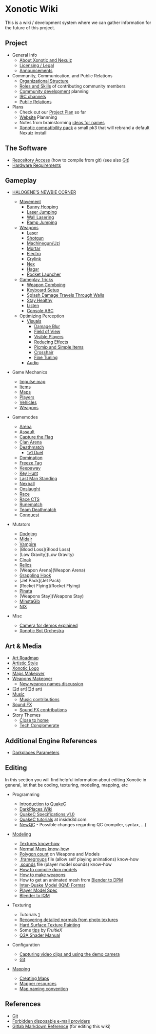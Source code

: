 Xonotic Wiki
============

This is a wiki / development system where we can gather information for the future of this project.

Project
-------

-   General Info
    -   [About Xonotic and Nexuiz](Faq)
    -   [Licensing / Legal](Legal)
    -   [Announcements](Announcements)
-   Community, Communication, and Public Relations
    -   [Organizational Structure](Organizational_Structure)
    -   [Roles and Skills](Roles) of contributing community members
    -   [Community development](Community_development) planning
    -   [IRC channels](Channels)
    -   [Public Relations](Pr)
-   Plans
    -   Check out our [Project Plan](Plan) so far
    -   [Website](Website) Plannning
    -   Notes from brainstorming [ideas for names](names)
    -   [Xonotic compatibility pack](Xonotic_compatibility_pack) a small pk3 that will rebrand a default Nexuiz install

The Software
------------
-   [Repository Access](Repository_Access) (how to compile from git) (see also [Git](Git))
-   [Hardware Requirements](Hardware_Requirements)


Gameplay
--------

-   [HALOGENE’S NEWBIE CORNER](Halogenes_Newbie_Corner)
    -   [Movement](Halogenes_Newbie_Corner#movement)
        -   [Bunny Hopping](Halogenes_Newbie_Corner#bunny-hopping)
        -   [Laser Jumping](Halogenes_Newbie_Corner#laser-jumping)
        -   [Wall Lasering](Halogenes_Newbie_Corner#wall-lasering)
        -   [Ramp Jumping](Halogenes_Newbie_Corner#ramp-jumping)
    -   [Weapons](Halogenes_Newbie_Corner#weapons)
        -   [Laser](Halogenes_Newbie_Corner#laser)
        -   [Shotgun](Halogenes_Newbie_Corner#shotgun)
        -   [Machinegun/Uzi](Halogenes_Newbie_Corner#machinegunuzi)
        -   [Mortar](Halogenes_Newbie_Corner#mortar)
        -   [Electro](Halogenes_Newbie_Corner#electro)
        -   [Crylink](Halogenes_Newbie_Corner#crylink)
        -   [Nex](Halogenes_Newbie_Corner#nex)
        -   [Hagar](Halogenes_Newbie_Corner#hagar)
        -   [Rocket Launcher](Halogenes_Newbie_Corner#rocket-launcher)
    -   [Gameplay Tricks](Halogenes_Newbie_Corner#gameplay-tricks)
        -   [Weapon Comboing](Halogenes_Newbie_Corner#weapon-comboing)
        -   [Keyboard Setup](Halogenes_Newbie_Corner#keyboard-setup)
        -   [Splash Damage Travels Through Walls](Halogenes_Newbie_Corner#splash-damage-travels-through-walls)
        -   [Stay Healthy](Halogenes_Newbie_Corner#stay-healthy)
        -   [Listen](Halogenes_Newbie_Corner#listen)
        -   [Console ABC](Halogenes_Newbie_Corner#console-abc)
    -   [Optimizing Perception](Halogenes_Newbie_Corner#optimizing-perception)
        -   [Visuals](Halogenes_Newbie_Corner#visuals)
            -   [Damage Blur](Halogenes_Newbie_Corner#damage-blur)
            -   [Field of View](Halogenes_Newbie_Corner#field-of-view)
            -   [Visible Players](Halogenes_Newbie_Corner#visible-players)
            -   [Reducing Effects](Halogenes_Newbie_Corner#reducing-effects)
            -   [Picmip and Simple Items](Halogenes_Newbie_Corner#picmip-and-simple-items)
            -   [Crosshair](Halogenes_Newbie_Corner#crosshair)
            -   [Fine Tuning](Halogenes_Newbie_Corner#fine-tuning)
        -   [Audio](Halogenes_Newbie_Corner#audio)

-   Game Mechanics
    -   [Impulse map](impulse_map)
    -   [Items](Items)
    -   [Maps](Maps)
    -   [Players](Players)
    -   [Vehicles](Vehicles)
    -   [Weapons](Weapons)

-   Gamemodes
    -   [Arena](Arena)
    -   [Assault](Assault)
    -   [Capture the Flag](Capture_the_Flag)
    -   [Clan Arena](Clan_Arena)
    -   [Deathmatch](Deathmatch)
        -   [1v1 Duel](1v1_Duel)
    -   [Domination](Domination)
    -   [Freeze Tag](Freeze_Tag)
    -   [Keepaway](Keepaway)
    -   [Key Hunt](Key_Hunt)
    -   [Last Man Standing](Last_Man_Standing)
    -   [Nexball](Nexball)
    -   [Onslaught](Onslaught)
    -   [Race](Race)
    -   [Race CTS](Race_CTS)
    -   [Runematch](Rune)
    -   [Team Deathmatch](Team_Deathmatch)
    -   [Conquest](Conquest)

-   Mutators
    -   [Dodging](Dodging)
    -   [Midair](Midair)
    -   [Vampire](Vampire)
    -   [Blood Loss](Blood Loss)
    -   [Low Gravity](Low Gravity)
    -   [Cloak](Cloak)
    -   [Relics](Relics)
    -   [Weapon Arena](Weapon Arena)
    -   [Grappling Hook](Grappling_Hook)
    -   [Jet Pack](Jet Pack)
    -   [Rocket Flying](Rocket Flying)
    -   [Pinata](Pinata)
    -   [Weapons Stay](Weapons Stay)
    -   [MinstaGib](MinstaGib)
    -   [NIX](NIX)

-   Misc
    -   [Camera for demos explained](Demo_Camera)
    -   [Xonotic Bot Orchestra](Xonotic_Bot_Orchestra)

Art & Media
-----------

-   [Art Roadmap](Art_Roadmap)
-   [Artistic Style](Artistic_Style)
-   [Xonotic Logo](Logo)
-   [Maps Makeover](Maps_Makeover)
-   [Weapons Makeover](Weapons_Makeover)
    -   [New weapon names discussion](NamesWeapons)
-   [2d art](2d art)
-   [Music](Music)
    -   [Music contributions](Music_contributions)
-   [Sound FX](Sound_FX)
    -   [Sound FX contributions](Sound_FX_contributions)
-   Story Themes
    -   [Close to home](Close_to_home)
    -   [Tech Conglomerate](Tech_Conglomerate)

Additional Engine References
----------------------------

-   [Darkplaces Parameters](Darkplaces_Parameters)

Editing
-------

In this section you will find helpful information about editing Xonotic in general, let that be coding, texturing, modeling, mapping, etc

-   Programming
    -   [Introduction to QuakeC](Introduction_to_QuakeC)
    -   [DarkPlaces Wiki](DarkPlaces_Wiki)
    -   [QuakeC Specifications v1.0](QuakeC_Wiki)
    -   [QuakeC tutorials](http://www.inside3d.com/tutorials.php) at inside3d.com
    -   [NewQC](NewQC) - Possible changes regarding QC (compiler, syntax, …)

-   [Modeling](Modeling)
    -   [Textures know-how](Textures)
    -   [Normal Maps know-how](Normal_Maps)
    -   [Polygon count](Polycounts) on Weapons and Models
    -   [.framegroups](framegroups) file (allow self playing animations) know-how
    -   [.sounds](Voices_and_sounds) file (player model sounds) know-how
    -   [How to compile dpm models](dpmodel)
    -   [How to make weapons](Weaponsystem)
    -   How to get an animated mesh from [Blender to DPM](Blender_to_DPM)
    -   [Inter-Quake Model (IQM) Format](http://lee.fov120.com/iqm/)
    -   [Player Model Spec](Player_Model_Spec)
    -   [Blender to IQM](Blender_to_IQM)

-   Texturing
    -   Tutorials [1](http://www.cgtextures.com/content.php?action=tutorials)
    -   [Recovering detailed normals from photo textures](http://www.cgtextures.com/content.php?action=tutorial&name=normalmap)
    -   [Hard Surface Texture Painting](http://forums.cgsociety.org/showthread.php?t=373024)
    -   Some [tips](http://forums.xonotic.org/showthread.php?tid=63&pid=445#pid445) by *FruitieX*
    -   [Q3A Shader Manual](http://toolz.nexuizninjaz.com/shader/)

-   Configuration
    -   [Capturing video clips and using the demo camera](democapture)
    -   [Git](Git)

-   [Mapping](Mapping)
    -   [Creating Maps](Creating_Maps)
    -   [Mapper resources](Mapper_resources)
    -   [Map naming convention](http://alientrap.org/forum/viewtopic.php?f=2&t=2363&sid=4f8a9e06ada52255e98bdfa744ec6beb#p27330)

References
----------

-   [Git](Git)
-   [Forbidden disposable e-mail providers](Forbidden_disposable_e-mail_providers)
-   [Gitlab Markdown Reference](https://gitlab.com/help/markdown/markdown.md) (for editing this wiki)

